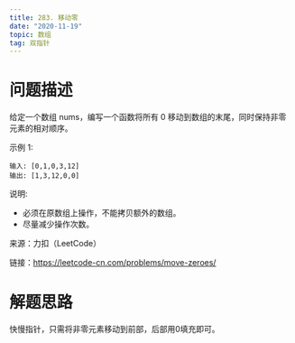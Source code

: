 ```yaml
---
title: 283. 移动零
date: "2020-11-19"
topic: 数组
tag: 双指针
---
```


# 问题描述 

给定一个数组 nums，编写一个函数将所有 0 移动到数组的末尾，同时保持非零元素的相对顺序。

示例 1:

```
输入: [0,1,0,3,12]
输出: [1,3,12,0,0]
```

说明:

- 必须在原数组上操作，不能拷贝额外的数组。
- 尽量减少操作次数。

来源：力扣（LeetCode）

链接：https://leetcode-cn.com/problems/move-zeroes/


# 解题思路

快慢指针，只需将非零元素移动到前部，后部用0填充即可。


